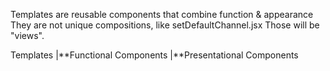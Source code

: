 Templates are reusable components that combine function & appearance
They are not unique compositions, like setDefaultChannel.jsx
Those will be "views".

Templates
|**Functional Components
|**Presentational Components
